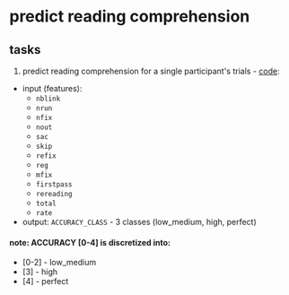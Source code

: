 # predict reading comprehension

## tasks
1. predict reading comprehension for a single participant's trials - [code](../../classifier_trial.py): 
- input (features): 
    - `nblink`
    - `nrun`
    - `nfix`
    - `nout` 
    - `sac`
    - `skip` 
    - `refix`
    - `reg`
    - `mfix` 
    - `firstpass`
    - `rereading`
    - `total` 
    - `rate`
- output: `ACCURACY_CLASS` - 3 classes (low_medium, high, perfect)

#### note: ACCURACY [0-4] is discretized into: 
- [0-2] - low_medium
- [3] - high
- [4] - perfect 